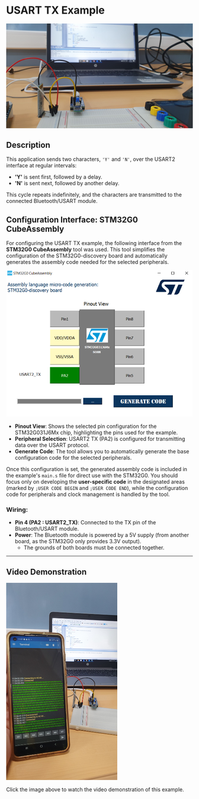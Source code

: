 # USART TX Example

![USART TX Example](../../../Images/TX1.jpg) <!-- Replace with the correct image path if necessary -->

## Description
This application sends two characters, `'Y'` and `'N'`, over the USART2 interface at regular intervals:
- **'Y'** is sent first, followed by a delay.
- **'N'** is sent next, followed by another delay.

This cycle repeats indefinitely, and the characters are transmitted to the connected Bluetooth/USART module.
## Configuration Interface: STM32G0 CubeAssembly

For configuring the USART TX example, the following interface from the **STM32G0 CubeAssembly** tool was used. This tool simplifies the configuration of the STM32G0-discovery board and automatically generates the assembly code needed for the selected peripherals.

<div align="center">
  <img src="../../../Images/USART_TX_Config_Interface.png" alt="STM32G0 CubeAssembly Interface for USART TX" width="600">
</div>

- **Pinout View**: Shows the selected pin configuration for the STM32G031J6Mx chip, highlighting the pins used for the example.
- **Peripheral Selection**: USART2 TX (PA2) is configured for transmitting data over the USART protocol.
- **Generate Code**: The tool allows you to automatically generate the base configuration code for the selected peripherals.

Once this configuration is set, the generated assembly code is included in the example's `main.s` file for direct use with the STM32G0. You should focus only on developing the **user-specific code** in the designated areas (marked by `;USER CODE BEGIN` and `;USER CODE END`), while the configuration code for peripherals and clock management is handled by the tool.


### Wiring:
- **Pin 4 (PA2 : USART2_TX)**: Connected to the TX pin of the Bluetooth/USART module.
- **Power**: The Bluetooth module is powered by a 5V supply (from another board, as the STM32G0 only provides 3.3V output).
  - The grounds of both boards must be connected together.

---

## Video Demonstration

<a href="https://player.vimeo.com/video/1015182626">
    <img src="../../../Images/TX2.jpg" alt="Video Demonstration" width="300">
</a>

Click the image above to watch the video demonstration of this example.
